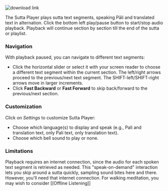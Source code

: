 ![download link](https://github.com/sc-voice/sc-voice/blob/master/src/assets/sutta-player-en.png)

The Sutta Player plays sutta text segments, 
speaking Pāli and translated text in alternation.
Click the bottom left play/pause button to start/stop audio playback.
Playback will continue section by section till the end of the sutta or playlist.

### Navigation

With playback paused, you can navigate to different text segments:

* Click the horizontal slider or select it with your screen reader to choose a different text segment within the current section. The left/right arrows proceed to the previous/next text segment. The SHIFT-left/SHIFT-right arrows move in larger increments.
* Click **Fast Backward** or **Fast Forward** to skip back/forward to the previous/next section.

### Customization
Click on _Settings_ to customize Sutta Player:

* Choose which language(s) to display and speak (e.g., Pali and translation text, only Pali text, only translation text).
* Choose which bell sound to play or none.

### Limitations
Playback requires an internet connection, since the audio for each spoken text segment is retrieved as needed. This "speak-on-demand" interaction lets you skip around a sutta quickly, sampling sound bites here and there. However, you'll need that internet connection.  For walking meditation, you may wish to consider [[Offline Listening]]
